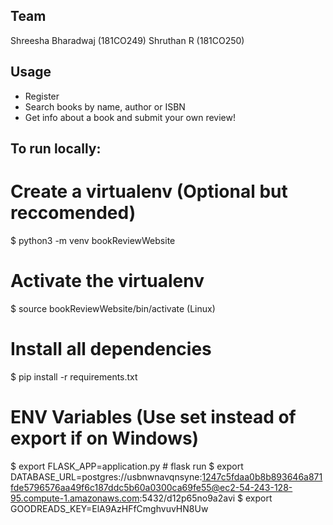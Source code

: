 ## Team
Shreesha Bharadwaj (181CO249)
Shruthan R (181CO250)

## Usage

* Register
* Search books by name, author or ISBN
* Get info about a book and submit your own review!


## To run locally:
# Create a virtualenv (Optional but reccomended)
$ python3 -m venv bookReviewWebsite

# Activate the virtualenv
$ source bookReviewWebsite/bin/activate (Linux)

# Install all dependencies
$ pip install -r requirements.txt

# ENV Variables (Use set instead of export if on Windows)
$ export FLASK_APP=application.py # flask run
$ export DATABASE_URL=postgres://usbnwnavqnsyne:1247c5fdaa0b8b893646a871fde5796576aa49f6c187ddc5b60a0300ca69fe55@ec2-54-243-128-95.compute-1.amazonaws.com:5432/d12p65no9a2avi
$ export GOODREADS_KEY=ElA9AzHFfCmghvuvHN8Uw 

